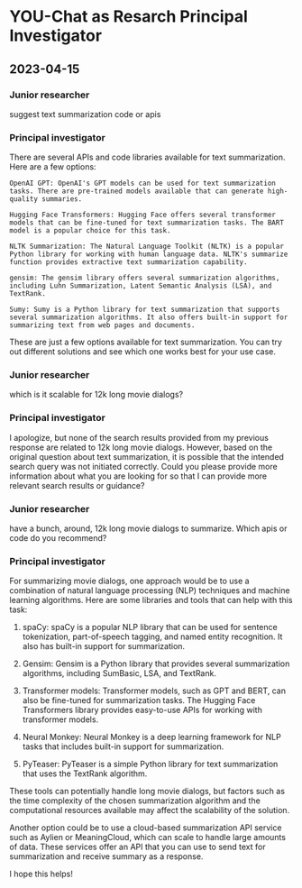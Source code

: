 # YOU-Chat as Resarch Principal Investigator

## 2023-04-15

### Junior researcher

suggest text summarization code or apis

### Principal investigator

There are several APIs and code libraries available for text summarization. Here are a few options:

    OpenAI GPT: OpenAI's GPT models can be used for text summarization tasks. There are pre-trained models available that can generate high-quality summaries.

    Hugging Face Transformers: Hugging Face offers several transformer models that can be fine-tuned for text summarization tasks. The BART model is a popular choice for this task.

    NLTK Summarization: The Natural Language Toolkit (NLTK) is a popular Python library for working with human language data. NLTK's summarize function provides extractive text summarization capability.

    gensim: The gensim library offers several summarization algorithms, including Luhn Summarization, Latent Semantic Analysis (LSA), and TextRank.

    Sumy: Sumy is a Python library for text summarization that supports several summarization algorithms. It also offers built-in support for summarizing text from web pages and documents.

These are just a few options available for text summarization. You can try out different solutions and see which one works best for your use case.

### Junior researcher

which is it scalable for 12k long movie dialogs?

### Principal investigator

I apologize, but none of the search results provided from my previous response are related to 12k long movie dialogs. However, based on the original question about text summarization, it is possible that the intended search query was not initiated correctly. Could you please provide more information about what you are looking for so that I can provide more relevant search results or guidance?

### Junior researcher

have a bunch, around, 12k long movie dialogs to summarize. Which apis or code do you recommend?

### Principal investigator

For summarizing movie dialogs, one approach would be to use a combination of natural language processing (NLP) techniques and machine learning algorithms. Here are some libraries and tools that can help with this task:

1. spaCy: spaCy is a popular NLP library that can be used for sentence tokenization, part-of-speech tagging, and named entity recognition. It also has built-in support for summarization.

2. Gensim: Gensim is a Python library that provides several summarization algorithms, including SumBasic, LSA, and TextRank.

3. Transformer models: Transformer models, such as GPT and BERT, can also be fine-tuned for summarization tasks. The Hugging Face Transformers library provides easy-to-use APIs for working with transformer models.

4. Neural Monkey: Neural Monkey is a deep learning framework for NLP tasks that includes built-in support for summarization.

5. PyTeaser: PyTeaser is a simple Python library for text summarization that uses the TextRank algorithm.

These tools can potentially handle long movie dialogs, but factors such as the time complexity of the chosen summarization algorithm and the computational resources available may affect the scalability of the solution.

Another option could be to use a cloud-based summarization API service such as Aylien or MeaningCloud, which can scale to handle large amounts of data. These services offer an API that you can use to send text for summarization and receive summary as a response.

I hope this helps!
